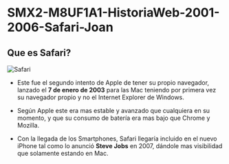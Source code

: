 # SMX2-M8UF1A1-HistoriaWeb-2001-2006-Safari-Joan
## Que es Safari?
![Safari](C:\Repositorios\SMX2-M8UF1A1-HistoriaWeb-2004-MozillaFirefox-Joan.webp)
- Este fue el segundo intento de Apple de tener su propio navegador, lanzado el **7 de enero de 2003** para las Mac teniendo por primera vez su navegador propio y no el Internet Explorer de Windows.

- Según Apple este era mas estable y avanzado que cualquiera en su momento, y que su consumo de batería era mas bajo que Chrome y Mozilla.

- Con la llegada de los Smartphones, Safari llegaría incluido en el nuevo iPhone tal como lo anunció **Steve Jobs** en 2007, dándole mas visibilidad que solamente estando en Mac.









